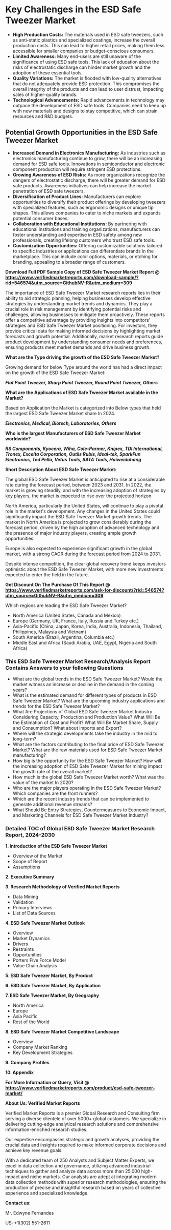 <p class=""><h1>Key Challenges in the ESD Safe Tweezer Market</h1><ul>    <li><strong>High Production Costs:</strong> The materials used in ESD safe tweezers, such as anti-static plastics and specialized coatings, increase the overall production costs. This can lead to higher retail prices, making them less accessible for smaller companies or budget-conscious consumers.</li>    <li><strong>Limited Awareness:</strong> Many end-users are still unaware of the significance of using ESD safe tools. This lack of education about the risks of electrostatic discharge can hinder market growth and the adoption of these essential tools.</li>    <li><strong>Quality Variations:</strong> The market is flooded with low-quality alternatives that do not adequately provide ESD protection. This compromises the overall integrity of the products and can lead to user distrust, impacting sales of higher-quality brands.</li>    <li><strong>Technological Advancements:</strong> Rapid advancements in technology may outpace the development of ESD safe tools. Companies need to keep up with new materials and designs to stay competitive, which can strain resources and R&D budgets.</li></ul><h2>Potential Growth Opportunities in the ESD Safe Tweezer Market</h1><ul>    <li><strong>Increased Demand in Electronics Manufacturing:</strong> As industries such as electronics manufacturing continue to grow, there will be an increasing demand for ESD safe tools. Innovations in semiconductor and electronic component production will require stringent ESD protections.</li>    <li><strong>Growing Awareness of ESD Risks:</strong> As more organizations recognize the dangers of electrostatic discharge, there will be greater demand for ESD safe products. Awareness initiatives can help increase the market penetration of ESD safe tweezers.</li>    <li><strong>Diversification of Product Lines:</strong> Manufacturers can explore opportunities to diversify their product offerings by developing tweezers with specialized features, such as ergonomic designs or unique tip shapes. This allows companies to cater to niche markets and expands potential consumer bases.</li>    <li><strong>Collaboration with Educational Institutions:</strong> By partnering with educational institutions and training organizations, manufacturers can foster understanding and expertise in ESD safety among new professionals, creating lifelong customers who trust ESD safe tools.</li>    <li><strong>Customization Opportunities:</strong> Offering customizable solutions tailored to specific industries or applications can differentiate brands in the marketplace. This can include color options, materials, or etching for branding, appealing to a broader range of customers.</li></ul></p><p class=""><strong>Download Full PDF Sample Copy of ESD Safe Tweezer Market Report @ <a href="https://www.verifiedmarketreports.com/download-sample/?rid=546574&utm_source=GithubNV-R&utm_medium=309" target="_blank">https://www.verifiedmarketreports.com/download-sample/?rid=546574&utm_source=GithubNV-R&utm_medium=309</a></strong></p><p>The importance of&nbsp;ESD Safe Tweezer Market research reports lies in their ability to aid strategic planning, helping businesses develop effective strategies by understanding market trends and dynamics. They play a crucial role in risk management by identifying potential risks and challenges, allowing businesses to mitigate them proactively. These reports offer a competitive advantage by providing insights into competitors' strategies and ESD Safe Tweezer Market positioning. For investors, they provide critical data for making informed decisions by highlighting market forecasts and growth potential. Additionally, market research reports guide product development by understanding consumer needs and preferences, ensuring products meet market demands and drive business growth.</p><p><strong>What are the&nbsp;Type driving the growth of the ESD Safe Tweezer Market?</strong></p><p id="" class="">Growing demand for below Type around the world has had a direct impact on the growth of the ESD Safe Tweezer Market:</p><p class=""><em><strong>Flat Point Tweezer, Sharp Point Tweezer, Round Point Tweezer, Others</strong></em></p><p class=""><strong>What are the&nbsp;Applications&nbsp;of ESD Safe Tweezer Market available in the Market?</strong></p><p id="" class="">Based on Application the Market is categorized into Below types that held the largest ESD Safe Tweezer Market share In 2024.</p><p class=""><em><strong>Electronics, Medical, Biotech, Laboratories, Others</strong></em></p><p class=""><strong>Who is the largest Manufacturers of ESD Safe Tweezer Market worldwide?</strong></p><p><em><strong>RS Components, Kyocera, Wiha, Cole-Parmer, Knipex, TDI International, Tronex, Excelta Corporation, Outils Rubis, Ideal-tek, SparkFun Electronics, Ted Pella, Vetus Tools, SATA Tools, Haiweidahang</strong></em></p><p id="" class=""><strong>Short Description About ESD Safe Tweezer Market:</strong></p><p>The global ESD Safe Tweezer Market is anticipated to rise at a considerable rate during the forecast period, between 2023 and 2031. In 2022, the market is growing steadily, and with the increasing adoption of strategies by key players, the market is expected to rise over the projected horizon.</p><p>North America, particularly the United States, will continue to play a pivotal role in the market's development. Any changes in the United States could significantly impact the ESD Safe Tweezer Market growth trends. The market in North America is projected to grow considerably during the forecast period, driven by the high adoption of advanced technology and the presence of major industry players, creating ample growth opportunities.</p><p>Europe is also expected to experience significant growth in the global market, with a strong CAGR during the forecast period from 2024 to 2031.</p><p>Despite intense competition, the clear global recovery trend keeps investors optimistic about the ESD Safe Tweezer Market, with more new investments expected to enter the field in the future.</p><p id="" class=""><strong>Get Discount On The Purchase Of This Report @ <a href="https://www.verifiedmarketreports.com/ask-for-discount/?rid=546574?utm_source=GithubNV-R&utm_medium=309" target="_blank">https://www.verifiedmarketreports.com/ask-for-discount/?rid=546574?utm_source=GithubNV-R&utm_medium=309</a></strong></p><p class="">Which regions are leading the ESD Safe Tweezer Market?</p><ul><li>North America (United States, Canada and Mexico)</li><li>Europe (Germany, UK, France, Italy, Russia and Turkey etc.)</li><li>Asia-Pacific (China, Japan, Korea, India, Australia, Indonesia, Thailand, Philippines, Malaysia and Vietnam)</li><li>South America (Brazil, Argentina, Columbia etc.)</li><li>Middle East and Africa (Saudi Arabia, UAE, Egypt, Nigeria and South Africa)</li></ul><h3 id="" class="">This ESD Safe Tweezer Market Research/Analysis Report Contains Answers to your following Questions</h3><ul><li>What are the global trends in the ESD Safe Tweezer Market? Would the market witness an increase or decline in the demand in the coming years?</li><li>What is the estimated demand for different types of products in ESD Safe Tweezer Market? What are the upcoming industry applications and trends for the ESD Safe Tweezer Market?</li><li>What Are Projections of Global ESD Safe Tweezer Market Industry Considering Capacity, Production and Production Value? What Will Be the Estimation of Cost and Profit? What Will Be Market Share, Supply and Consumption? What about imports and Export?</li><li>Where will the strategic developments take the industry in the mid to long-term?</li><li>What are the factors contributing to the final price of ESD Safe Tweezer Market? What are the raw materials used for ESD Safe Tweezer Market manufacturing?</li><li>How big is the opportunity for the ESD Safe Tweezer Market? How will the increasing adoption of ESD Safe Tweezer Market for mining impact the growth rate of the overall market?</li><li>How much is the global ESD Safe Tweezer Market worth? What was the value of the market In 2020?</li><li>Who are the major players operating in the ESD Safe Tweezer Market? Which companies are the front runners?</li><li>Which are the recent industry trends that can be implemented to generate additional revenue streams?</li><li>What Should Be Entry Strategies, Countermeasures to Economic Impact, and Marketing Channels for ESD Safe Tweezer Market Industry?</li></ul><h3 id="" class="">Detailed TOC of Global ESD Safe Tweezer Market Research Report, 2024-2030</h3><p id="" class=""><strong>1. Introduction of the ESD Safe Tweezer Market</strong></p><ul><li>Overview of the Market</li><li>Scope of Report</li><li>Assumptions</li></ul><p id="" class=""><strong>2. Executive Summary</strong></p><p id="" class=""><strong>3. Research Methodology of Verified Market Reports</strong></p><ul><li>Data Mining</li><li>Validation</li><li>Primary Interviews</li><li>List of Data Sources</li></ul><p id="" class=""><strong>4. ESD Safe Tweezer Market Outlook</strong></p><ul><li>Overview</li><li>Market Dynamics</li><li>Drivers</li><li>Restraints</li><li>Opportunities</li><li>Porters Five Force Model</li><li>Value Chain Analysis</li></ul><p id="" class=""><strong>5. ESD Safe Tweezer Market, By Product</strong></p><p id="" class=""><strong>6. ESD Safe Tweezer Market, By Application</strong></p><p id="" class=""><strong>7. ESD Safe Tweezer Market, By Geography</strong></p><ul><li>North America</li><li>Europe</li><li>Asia Pacific</li><li>Rest of the World</li></ul><p id="" class=""><strong>8. ESD Safe Tweezer Market Competitive Landscape</strong></p><ul><li>Overview</li><li>Company Market Ranking</li><li>Key Development Strategies</li></ul><p id="" class=""><strong>9. Company Profiles</strong></p><p id="" class=""><strong>10. Appendix</strong></p><p id="" class=""><strong>For More Information or Query, Visit @ <a href="https://www.verifiedmarketreports.com/product/esd-safe-tweezer-market/" target="_blank">https://www.verifiedmarketreports.com/product/esd-safe-tweezer-market/</a></strong></p><p id="" class=""><strong>About Us: Verified Market Reports</strong></p><p id="" class="">Verified Market Reports is a premier Global Research and Consulting firm serving a diverse clientele of over 5000+ global customers. We specialize in delivering cutting-edge analytical research solutions and comprehensive information-enriched research studies.</p><p id="" class="">Our expertise encompasses strategic and growth analyses, providing the crucial data and insights required to make informed corporate decisions and achieve key revenue goals.</p><p id="" class="">With a dedicated team of 250 Analysts and Subject Matter Experts, we excel in data collection and governance, utilizing advanced industrial techniques to gather and analyze data across more than 25,000 high-impact and niche markets. Our analysts are adept at integrating modern data collection methods with superior research methodologies, ensuring the production of precise and insightful research based on years of collective experience and specialized knowledge.</p><p id="" class=""><strong>Contact us:</strong></p><p id="" class="">Mr. Edwyne Fernandes</p><p id="" class="">US: +1(302) 551-2611</p>
